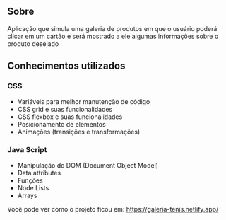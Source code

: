 ## Sobre
Aplicação que simula uma galeria de produtos em que o usuário poderá clicar em um cartão e será mostrado a ele algumas informações sobre o produto desejado

## Conhecimentos utilizados
### CSS
- Variáveis para melhor manutenção de código
- CSS grid e suas funcionalidades
- CSS flexbox e suas funcionalidades
- Posicionamento de elementos
- Animações (transições e transformações)

### Java Script
- Manipulação do DOM (Document Object Model)
- Data attributes
- Funções
- Node Lists
- Arrays

Você pode ver como o projeto ficou em: https://galeria-tenis.netlify.app/